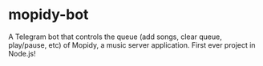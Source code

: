 # mopidy-bot
A Telegram bot that controls the queue (add songs, clear queue, play/pause, etc) of Mopidy, a music server application. First ever project in Node.js!
